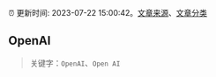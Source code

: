 :alarm_clock: 更新时间: 2023-07-22 15:00:42。[文章来源](/README.md)、[文章分类](/TAGS.md)

## OpenAI


> 关键字：`OpenAI`、`Open AI`



